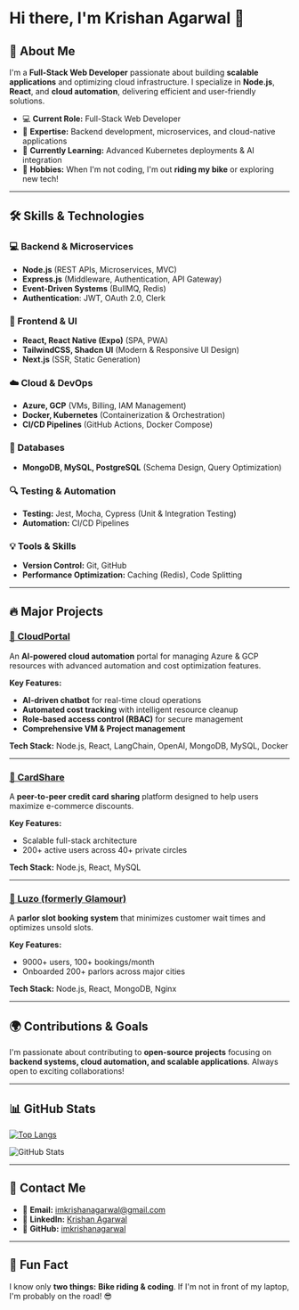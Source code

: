 # Hi there, I'm Krishan Agarwal 👋

## 🚀 About Me
I'm a **Full-Stack Web Developer** passionate about building **scalable applications** and optimizing cloud infrastructure. I specialize in **Node.js**, **React**, and **cloud automation**, delivering efficient and user-friendly solutions.

- 💻 **Current Role:** Full-Stack Web Developer
- 🔮 **Expertise:** Backend development, microservices, and cloud-native applications
- 🌱 **Currently Learning:** Advanced Kubernetes deployments & AI integration
- 🚴 **Hobbies:** When I'm not coding, I'm out **riding my bike** or exploring new tech!

---

## 🛠 Skills & Technologies

### **💻 Backend & Microservices**
- **Node.js** (REST APIs, Microservices, MVC)
- **Express.js** (Middleware, Authentication, API Gateway)
- **Event-Driven Systems** (BullMQ, Redis)
- **Authentication**: JWT, OAuth 2.0, Clerk

### **🎨 Frontend & UI**
- **React, React Native (Expo)** (SPA, PWA)
- **TailwindCSS, Shadcn UI** (Modern & Responsive UI Design)
- **Next.js** (SSR, Static Generation)

### **☁️ Cloud & DevOps**
- **Azure, GCP** (VMs, Billing, IAM Management)
- **Docker, Kubernetes** (Containerization & Orchestration)
- **CI/CD Pipelines** (GitHub Actions, Docker Compose)

### **📂 Databases**
- **MongoDB, MySQL, PostgreSQL** (Schema Design, Query Optimization)

### **🔍 Testing & Automation**
- **Testing:** Jest, Mocha, Cypress (Unit & Integration Testing)
- **Automation:** CI/CD Pipelines

### **💡 Tools & Skills**
- **Version Control:** Git, GitHub
- **Performance Optimization:** Caching (Redis), Code Splitting

---

## 🔥 Major Projects

### [🚀 CloudPortal](https://cloud.synergificsoftware.com)
An **AI-powered cloud automation** portal for managing Azure & GCP resources with advanced automation and cost optimization features.

**Key Features:**
- **AI-driven chatbot** for real-time cloud operations
- **Automated cost tracking** with intelligent resource cleanup
- **Role-based access control (RBAC)** for secure management
- **Comprehensive VM & Project management**

**Tech Stack:** Node.js, React, LangChain, OpenAI, MongoDB, MySQL, Docker

---

### [📌 CardShare](https://github.com/imkrishanagarwal/cardshare)
A **peer-to-peer credit card sharing** platform designed to help users maximize e-commerce discounts.

**Key Features:**
- Scalable full-stack architecture
- 200+ active users across 40+ private circles

**Tech Stack:** Node.js, React, MySQL

---

### [💈 Luzo (formerly Glamour)](https://github.com/imkrishanagarwal/luzo)
A **parlor slot booking system** that minimizes customer wait times and optimizes unsold slots.

**Key Features:**
- 9000+ users, 100+ bookings/month
- Onboarded 200+ parlors across major cities

**Tech Stack:** Node.js, React, MongoDB, Nginx

---

## 🌍 Contributions & Goals
I'm passionate about contributing to **open-source projects** focusing on **backend systems, cloud automation, and scalable applications**. Always open to exciting collaborations!

---

## 📊 GitHub Stats

[![Top Langs](https://github-readme-stats.vercel.app/api/top-langs/?username=imkrishanagarwal&layout=compact&theme=radical)](https://github.com/imkrishanagarwal/github-readme-stats)

![GitHub Stats](https://github-readme-stats.vercel.app/api?username=imkrishanagarwal&show_icons=true&theme=radical)

---

## 💌 Contact Me

- 📧 **Email:** [imkrishanagarwal@gmail.com](mailto:imkrishanagarwal@gmail.com)  
- 🔗 **LinkedIn:** [Krishan Agarwal](https://www.linkedin.com/in/krishanag/)  
- 💼 **GitHub:** [imkrishanagarwal](https://github.com/imkrishanagarwal)  

---

## 🚴 Fun Fact
I know only **two things:** **Bike riding & coding**. If I'm not in front of my laptop, I'm probably on the road! 😎
